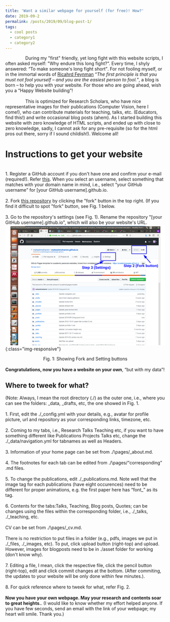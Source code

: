 ```yaml
---
title: 'Want a similar webpage for yourself (for free)! How?'
date: 2019-09-2
permalink: /posts/2019/09/blog-post-1/
tags:
  - cool posts
  - category1
  - category2
---
```


&nbsp; &nbsp; &nbsp; &nbsp; &nbsp; &nbsp; &nbsp; &nbsp;  During my "first" friendly, yet long fight with this website scripts, I often asked myself: "Why endure this long fight?". Every time, I shyly answered: <q>To make someone's long fight short</q>. For not fooling myself, or in the immortal words of [Ricahrd Feynman](https://en.wikipedia.org/wiki/Richard_Feynman) <q><i>The first principle is that you must not fool yourself – and you are the easiest person to fool.</i></q>, a blog is born – to help you with your website. For those who are going ahead, wish you a <q>Happy Website building</q>! 
<br>
<br>
&nbsp; &nbsp; &nbsp; &nbsp; &nbsp; &nbsp; &nbsp; &nbsp; This is optimized for Research Scholars, who have nice representative images for their publications (Computer Vision, here I come!), who can contribute materials for teaching, talks, etc. (Educators, find this!) and write occasional blog posts (ahem). As I started building this website with zero knowledge of HTML scripts, and ended up with close to zero knowledge,  sadly, I cannot ask for any pre-requisite (so for the html pros out there, sorry if I sound childish!). Welcome all!   

Instructions to get your website
======
<br>1. Register a GitHub account if you don't have one and confirm your e-mail (required!). Refer [this](https://www.wikihow.com/Create-an-Account-on-GitHub). When you select an username, select something that matches with your domain name in mind, i.e., select <q>your GitHub username</q> for [your GitHub username].github.io. <br>
<br>2. Fork [this repository](https://github.com/maheshmohanmr/maheshmohanmr.github.io) by clicking the "fork" button in the top right. (If you find it difficult to spot "fork" button, see Fig. 1 below.<br> 
<br>3. Go to the repository's settings (see Fig. 1). Rename the repository "[your GitHub username].github.io", which will also be your website's URL. <br>
![sdf](/assets/website_build_ons.png){:class="img-responsive"}
<center>Fig. 1: Showing Fork and Setting buttons</center>
<br> <b>Congratulations, now you have a website on your own</b>, <q>but with my data</q>! 

Where to tweek for what?
-----
(Note: Always, I mean the root directory (./) as the outer one, i.e., where you can see the folders: \_data, \_drafts, etc, the one showed in Fig. 1.<br>
<br>1. First, edit the ./\_config.yml with your details, e.g., avatar for profile picture, url and repository as your corresponding links, timezone, etc.<br>
<br>2. Coming to my tabs, i.e., Research Talks Teaching etc, if you want to have something different like Publications Projects Talks etc, change the ./\_data/navigation.yml for tabnames as well as Headers.<br>
<br>3. Information of your home page can be set from ./\pages/\_about.md.<br>
<br>4. The footnotes for each tab can be edited from  ./\pages/<q>corresponding</q> .md files.<br>
<br>5. To change the publications, edit ./\_publications.md. Note well that the image tag for each publications (have eight occurences) need to be different for proper animations, e.g. the first paper here has <q>font\_</q> as its tag.<br>
<br>6. Contents for the tabs:Talks, Teaching, Blog posts, Quotes; can be changes using the files within the corresponding folder, i.e., ./\_talks, ./\_teaching, etc.<br>
<br> CV can be set from ./\pages/\_cv.md.<br>
<br> There is no restriction to put files in a folder (e.g., pdfs, images we put in ./\_files, ./\_images, etc). To put, click upload button (right-top) and upload. However, images for blogposts need to be in ./asset folder for working (don't know why). <br>
<br>7. Editing a file, I mean, click the respective file, click the pencil button (right-top), edit and click commit changes at the bottom. (After commiting, the updates to your website will be only done within few minutes.).<br>
<br>8.  For quick reference where to tweek for what, refer Fig. 2.
<br>
 <br><b>Now you have your own webpage. May your research and contents soar to great heights.</b>.    (I would like to know whether my effort helped anyone. If you have few seconds, send an email with the link of your webpage; my heart will smile. Thank you.)
















